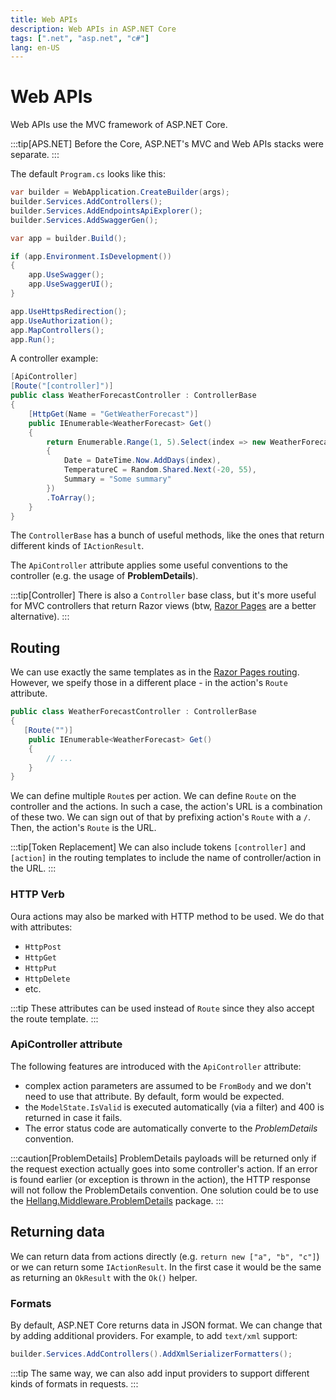 ```yaml
---
title: Web APIs
description: Web APIs in ASP.NET Core
tags: [".net", "asp.net", "c#"]
lang: en-US
---
```


# Web APIs

Web APIs use the MVC framework of ASP.NET Core.

:::tip[APS.NET]
Before the Core, ASP.NET's MVC and Web APIs stacks were separate.
:::

The default `Program.cs` looks like this:

```csharp
var builder = WebApplication.CreateBuilder(args);
builder.Services.AddControllers();
builder.Services.AddEndpointsApiExplorer();
builder.Services.AddSwaggerGen();

var app = builder.Build();

if (app.Environment.IsDevelopment())
{
    app.UseSwagger();
    app.UseSwaggerUI();
}

app.UseHttpsRedirection();
app.UseAuthorization();
app.MapControllers();
app.Run();
```

A controller example:

```csharp
[ApiController]
[Route("[controller]")]
public class WeatherForecastController : ControllerBase
{
    [HttpGet(Name = "GetWeatherForecast")]
    public IEnumerable<WeatherForecast> Get()
    {
        return Enumerable.Range(1, 5).Select(index => new WeatherForecast
        {
            Date = DateTime.Now.AddDays(index),
            TemperatureC = Random.Shared.Next(-20, 55),
            Summary = "Some summary"
        })
        .ToArray();
    }
}
```

The `ControllerBase` has a bunch of useful methods, like the ones that return
different kinds of `IActionResult`.

The `ApiController` attribute applies some useful conventions to the controller
(e.g. the usage of **ProblemDetails**).

:::tip[Controller]
There is also a `Controller` base class, but it's more useful for MVC
controllers that return Razor views (btw, [Razor Pages](./razor-pages.md) are a
better alternative).
:::

## Routing

We can use exactly the same templates as in the [Razor Pages
routing](./razor-pages-routing.md#route-templates). However, we speify those in
a different place - in the action's `Route` attribute.

```csharp
public class WeatherForecastController : ControllerBase
{
   [Route("")]
    public IEnumerable<WeatherForecast> Get()
    {
        // ...
    }
}
```

We can define multiple `Route`s per action. We can define `Route` on the
controller and the actions. In such a case, the action's URL is a combination of
these two. We can sign out of that by prefixing action's `Route` with a `/`.
Then, the action's `Route` is the URL.

:::tip[Token Replacement]
We can also include tokens `[controller]` and `[action]` in the routing
templates to include the name of controller/action in the URL.
:::

### HTTP Verb

Oura actions may also be marked with HTTP method to be used. We do that with attributes:

- `HttpPost`
- `HttpGet`
- `HttpPut`
- `HttpDelete`
- etc.

:::tip
These attributes can be used instead of `Route` since they also accept the route
template.
:::

### ApiController attribute

The following features are introduced with the `ApiController` attribute:

- complex action parameters are assumed to be `FromBody` and we don't need to
  use that attribute. By default, form would be expected.
- the `ModelState.IsValid` is executed automatically (via a filter) and 400 is
  returned in case it fails.
- The error status code are automatically converte to the *ProblemDetails*
  convention.

:::caution[ProblemDetails]
ProblemDetails payloads will be returned only if the request exection actually
goes into some controller's action. If an error is found earlier (or exception
is thrown in the action), the HTTP response will not follow the ProblemDetails
convention. One solution could be to use the
[Hellang.Middleware.ProblemDetails](https://www.nuget.org/packages/Hellang.Middleware.ProblemDetails/)
package.
:::

## Returning data

We can return data from actions directly (e.g. `return new ["a", "b", "c"]`) or
we can return some `IActionResult`. In the first case it would be the same as
returning an `OkResult` with the `Ok()` helper.

### Formats

By default, ASP.NET Core returns data in JSON format. We can change that by
adding additional providers. For example, to add `text/xml` support:

```csharp
builder.Services.AddControllers().AddXmlSerializerFormatters();
```

:::tip
The same way, we can also add input providers to support different kinds of
formats in requests.
:::